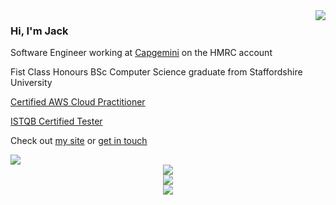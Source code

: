 <a href="https://discord.com/users/384106194069094430">
  <img src="https://lanyard-profile-readme.vercel.app/api/384106194069094430?hideTimestamp=true" align="right" />
</a>

### Hi, I'm Jack

Software Engineer working at [Capgemini](https://www.capgemini.com/gb-en/) on the HMRC account

Fist Class Honours BSc Computer Science graduate from Staffordshire University

[Certified AWS Cloud Practitioner](https://www.istqb.org/certifications/certified-tester-foundation-level)

[ISTQB Certified Tester](https://www.istqb.org/certifications/certified-tester-foundation-level)

Check out [my site](https://jackwalker.dev/) or [get in touch](mailto:info@jackwalker.dev)

<div align="center" style="display: grid;">
  <img src="https://skillicons.dev/icons?i=java,c,python,kotlin,dart,go,ruby,cpp,html,css,js,scala,bash"/>
  <div/>
  <img src="https://skillicons.dev/icons?i=azure,aws,maven,docker,firebase"/>
  <div/>
  <img src="https://skillicons.dev/icons?i=spring,androidstudio,flutter"/>
  <div/>
  <img src="https://github-readme-stats.vercel.app/api/top-langs/?username=JackW-Dev&theme=midnight-purple&hide_border=true&show_icons=true&layout=compact&langs_count=8&hide=javascript,html,css,cmake,php,jupyter%20notebook"/>
</div>
